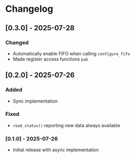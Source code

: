 # Changelog

## [0.3.0] - 2025-07-28
### Changed
- Automatically enable FIFO when calling `configure_fifo`
- Made register access functions `pub`

## [0.2.0] - 2025-07-26
### Added
- Sync implementation

### Fixed
- `read_status()` reporting new data always available

### [0.1.0] - 2025-07-26
- Initial release with async implementation
